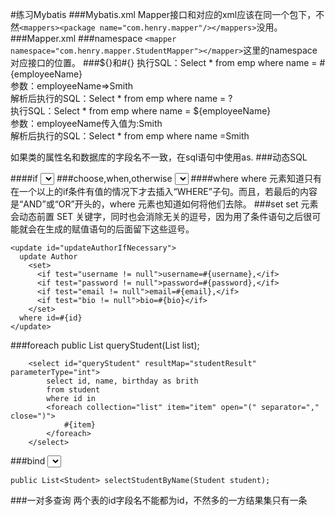 #练习Mybatis
###Mybatis.xml
Mapper接口和对应的xml应该在同一个包下，不然``<mappers><package name="com.henry.mapper"/></mappers>``没用。
###Mapper.xml
###namespace
``<mapper namespace="com.henry.mapper.StudentMapper"></mapper>``这里的namespace对应接口的位置。
###${}和#{}
执行SQL：Select * from emp where name = #{employeeName}  
参数：employeeName=>Smith  
解析后执行的SQL：Select * from emp where name = ?  
执行SQL：Select * from emp where name = ${employeeName}  
参数：employeeName传入值为:Smith  
解析后执行的SQL：Select * from emp where name =Smith  

如果类的属性名和数据库的字段名不一致，在sql语句中使用as.
###动态SQL

####if
	<select id="findActiveBlogWithTitleLike"
	     resultType="Blog">
	  SELECT * FROM BLOG 
	  WHERE state = ‘ACTIVE’ 
	  <if test="title != null">
	    AND title like #{title}
	  </if>
	</select>
###choose,when,otherwise
	<select id="findActiveBlogLike"
	     resultType="Blog">
	  SELECT * FROM BLOG WHERE state = ‘ACTIVE’
	  <choose>
	    <when test="title != null">
	      AND title like #{title}
	    </when>
	    <when test="author != null and author.name != null">
	      AND author_name like #{author.name}
	    </when>
	    <otherwise>
	      AND featured = 1
	    </otherwise>
	  </choose>
	</select>
####where
where 元素知道只有在一个以上的if条件有值的情况下才去插入“WHERE”子句。而且，若最后的内容是“AND”或“OR”开头的，where 元素也知道如何将他们去除。
###set
set 元素会动态前置 SET 关键字，同时也会消除无关的逗号，因为用了条件语句之后很可能就会在生成的赋值语句的后面留下这些逗号。

	<update id="updateAuthorIfNecessary">
	  update Author
	    <set>
	      <if test="username != null">username=#{username},</if>
	      <if test="password != null">password=#{password},</if>
	      <if test="email != null">email=#{email},</if>
	      <if test="bio != null">bio=#{bio}</if>
	    </set>
	  where id=#{id}
	</update>
###foreach
	public List<Student> queryStudent(List<Integer> list);
	
	 	<select id="queryStudent" resultMap="studentResult" parameterType="int">
			select id, name, birthday as brith 
			from student 
			where id in 
			<foreach collection="list" item="item" open="(" separator="," close=")">
				#{item}
			</foreach> 
		</select>
###bind
	<select id="selectStudentByName" resultMap="studentResult" parameterType="Student">
		<bind name="pattern" value="'%' + _parameter.getName() + '%'"/>
		select id, name, birthday as brith from student where name like #{pattern} 
	</select>
	
	public List<Student> selectStudentByName(Student student);
###一对多查询
两个表的id字段名不能都为id，不然多的一方结果集只有一条

